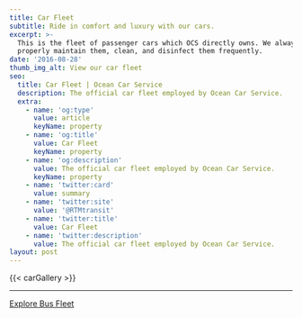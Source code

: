 ```yaml
---
title: Car Fleet
subtitle: Ride in comfort and luxury with our cars.
excerpt: >-
  This is the fleet of passenger cars which OCS directly owns. We always
  properly maintain them, clean, and disinfect them frequently.
date: '2016-08-28'
thumb_img_alt: View our car fleet
seo:
  title: Car Fleet | Ocean Car Service
  description: The official car fleet employed by Ocean Car Service.
  extra:
    - name: 'og:type'
      value: article
      keyName: property
    - name: 'og:title'
      value: Car Fleet
      keyName: property
    - name: 'og:description'
      value: The official car fleet employed by Ocean Car Service.
      keyName: property
    - name: 'twitter:card'
      value: summary
    - name: 'twitter:site'
      value: '@RTMtransit'
    - name: 'twitter:title'
      value: Car Fleet
    - name: 'twitter:description'
      value: The official car fleet employed by Ocean Car Service.
layout: post
---
```


{{< carGallery >}}

---

<div class="center">
  <a href="/fleet/bus">Explore Bus Fleet</a>
</div>